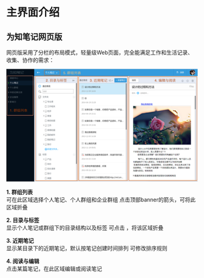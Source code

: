 # 主界面介绍
## 为知笔记网页版
网页版采用了分栏的布局模式，轻量级Web页面，完全能满足工作和生活记录、收集、协作的需求：

![网页版整体界面](img/mainweb-WebUI.png)

**1. 群组列表**</br>
可在此区域选择个人笔记、个人群组和企业群组
点击顶部banner的箭头，可将此区域折叠</br>

**2. 目录与标签**</br>
显示个人笔记或群组下的目录结构以及标签
可点击 ，将该区域折叠</br>

**3. 近期笔记**</br>
显示某目录下的近期笔记，默认按笔记创建时间排列
可修改排序规则

**4. 阅读与编辑**</br>
点击某篇笔记，在此区域编辑或阅读笔记
